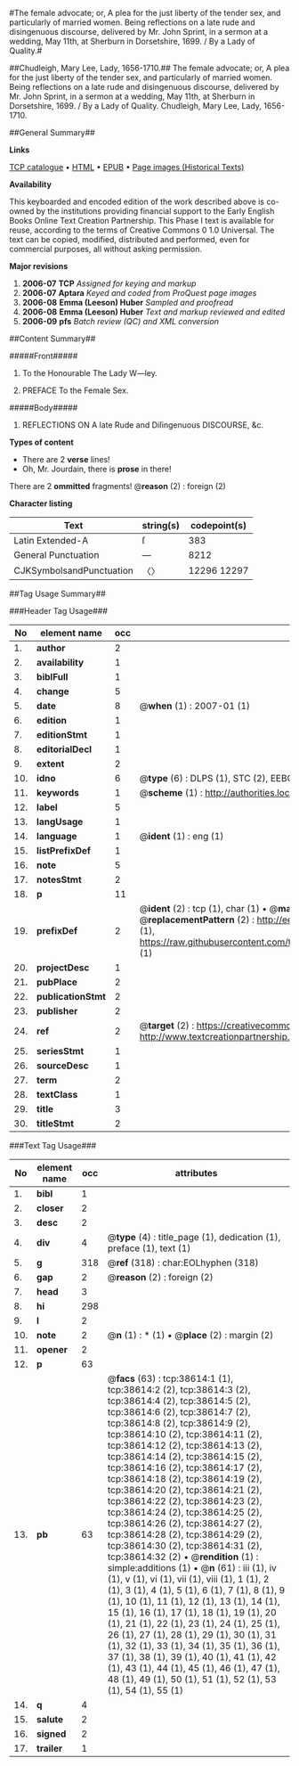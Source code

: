 #The female advocate; or, A plea for the just liberty of the tender sex, and particularly of married women. Being reflections on a late rude and disingenuous discourse, delivered by Mr. John Sprint, in a sermon at a wedding, May 11th, at Sherburn in Dorsetshire, 1699. / By a Lady of Quality.#

##Chudleigh, Mary Lee, Lady, 1656-1710.##
The female advocate; or, A plea for the just liberty of the tender sex, and particularly of married women. Being reflections on a late rude and disingenuous discourse, delivered by Mr. John Sprint, in a sermon at a wedding, May 11th, at Sherburn in Dorsetshire, 1699. / By a Lady of Quality.
Chudleigh, Mary Lee, Lady, 1656-1710.

##General Summary##

**Links**

[TCP catalogue](http://www.ota.ox.ac.uk/tcp/)  • 
[HTML](http://tei.it.ox.ac.uk/tcp/Texts-HTML/free/A32/A32910.html)  • 
[EPUB](http://tei.it.ox.ac.uk/tcp/Texts-EPUB/free/A32/A32910.epub) • 
[Page images (Historical Texts)](https://data.historicaltexts.jisc.ac.uk/view?pubId=eebo-45097631e&pageId=eebo-45097631e-38614-1)

**Availability**

This keyboarded and encoded edition of the
	       work described above is co-owned by the institutions
	       providing financial support to the Early English Books
	       Online Text Creation Partnership. This Phase I text is
	       available for reuse, according to the terms of Creative
	       Commons 0 1.0 Universal. The text can be copied,
	       modified, distributed and performed, even for
	       commercial purposes, all without asking permission.

**Major revisions**

1. __2006-07__ __TCP__ *Assigned for keying and markup*
1. __2006-07__ __Aptara__ *Keyed and coded from ProQuest page images*
1. __2006-08__ __Emma (Leeson) Huber__ *Sampled and proofread*
1. __2006-08__ __Emma (Leeson) Huber__ *Text and markup reviewed and edited*
1. __2006-09__ __pfs__ *Batch review (QC) and XML conversion*

##Content Summary##

#####Front#####

1. To the Honourable
The Lady W—ley.

1. PREFACE
To the Female Sex.

#####Body#####

1. REFLECTIONS
ON
A late Rude and Diſingenuous
DISCOURSE, &c.

**Types of content**

  * There are 2 **verse** lines!
  * Oh, Mr. Jourdain, there is **prose** in there!

There are 2 **ommitted** fragments! 
 @__reason__ (2) : foreign (2)

**Character listing**


|Text|string(s)|codepoint(s)|
|---|---|---|
|Latin Extended-A|ſ|383|
|General Punctuation|—|8212|
|CJKSymbolsandPunctuation|〈〉|12296 12297|

##Tag Usage Summary##

###Header Tag Usage###

|No|element name|occ|attributes|
|---|---|---|---|
|1.|__author__|2||
|2.|__availability__|1||
|3.|__biblFull__|1||
|4.|__change__|5||
|5.|__date__|8| @__when__ (1) : 2007-01 (1)|
|6.|__edition__|1||
|7.|__editionStmt__|1||
|8.|__editorialDecl__|1||
|9.|__extent__|2||
|10.|__idno__|6| @__type__ (6) : DLPS (1), STC (2), EEBO-CITATION (1), OCLC (1), VID (1)|
|11.|__keywords__|1| @__scheme__ (1) : http://authorities.loc.gov/ (1)|
|12.|__label__|5||
|13.|__langUsage__|1||
|14.|__language__|1| @__ident__ (1) : eng (1)|
|15.|__listPrefixDef__|1||
|16.|__note__|5||
|17.|__notesStmt__|2||
|18.|__p__|11||
|19.|__prefixDef__|2| @__ident__ (2) : tcp (1), char (1)  •  @__matchPattern__ (2) : ([0-9\-]+):([0-9IVX]+) (1), (.+) (1)  •  @__replacementPattern__ (2) : http://eebo.chadwyck.com/downloadtiff?vid=$1&page=$2 (1), https://raw.githubusercontent.com/textcreationpartnership/Texts/master/tcpchars.xml#$1 (1)|
|20.|__projectDesc__|1||
|21.|__pubPlace__|2||
|22.|__publicationStmt__|2||
|23.|__publisher__|2||
|24.|__ref__|2| @__target__ (2) : https://creativecommons.org/publicdomain/zero/1.0/ (1), http://www.textcreationpartnership.org/docs/. (1)|
|25.|__seriesStmt__|1||
|26.|__sourceDesc__|1||
|27.|__term__|2||
|28.|__textClass__|1||
|29.|__title__|3||
|30.|__titleStmt__|2||


###Text Tag Usage###

|No|element name|occ|attributes|
|---|---|---|---|
|1.|__bibl__|1||
|2.|__closer__|2||
|3.|__desc__|2||
|4.|__div__|4| @__type__ (4) : title_page (1), dedication (1), preface (1), text (1)|
|5.|__g__|318| @__ref__ (318) : char:EOLhyphen (318)|
|6.|__gap__|2| @__reason__ (2) : foreign (2)|
|7.|__head__|3||
|8.|__hi__|298||
|9.|__l__|2||
|10.|__note__|2| @__n__ (1) : * (1)  •  @__place__ (2) : margin (2)|
|11.|__opener__|2||
|12.|__p__|63||
|13.|__pb__|63| @__facs__ (63) : tcp:38614:1 (1), tcp:38614:2 (2), tcp:38614:3 (2), tcp:38614:4 (2), tcp:38614:5 (2), tcp:38614:6 (2), tcp:38614:7 (2), tcp:38614:8 (2), tcp:38614:9 (2), tcp:38614:10 (2), tcp:38614:11 (2), tcp:38614:12 (2), tcp:38614:13 (2), tcp:38614:14 (2), tcp:38614:15 (2), tcp:38614:16 (2), tcp:38614:17 (2), tcp:38614:18 (2), tcp:38614:19 (2), tcp:38614:20 (2), tcp:38614:21 (2), tcp:38614:22 (2), tcp:38614:23 (2), tcp:38614:24 (2), tcp:38614:25 (2), tcp:38614:26 (2), tcp:38614:27 (2), tcp:38614:28 (2), tcp:38614:29 (2), tcp:38614:30 (2), tcp:38614:31 (2), tcp:38614:32 (2)  •  @__rendition__ (1) : simple:additions (1)  •  @__n__ (61) : iii (1), iv (1), v (1), vi (1), vii (1), viii (1), 1 (1), 2 (1), 3 (1), 4 (1), 5 (1), 6 (1), 7 (1), 8 (1), 9 (1), 10 (1), 11 (1), 12 (1), 13 (1), 14 (1), 15 (1), 16 (1), 17 (1), 18 (1), 19 (1), 20 (1), 21 (1), 22 (1), 23 (1), 24 (1), 25 (1), 26 (1), 27 (1), 28 (1), 29 (1), 30 (1), 31 (1), 32 (1), 33 (1), 34 (1), 35 (1), 36 (1), 37 (1), 38 (1), 39 (1), 40 (1), 41 (1), 42 (1), 43 (1), 44 (1), 45 (1), 46 (1), 47 (1), 48 (1), 49 (1), 50 (1), 51 (1), 52 (1), 53 (1), 54 (1), 55 (1)|
|14.|__q__|4||
|15.|__salute__|2||
|16.|__signed__|2||
|17.|__trailer__|1||
